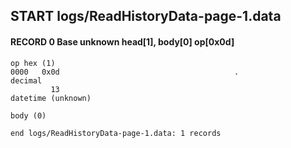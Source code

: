 ## START logs/ReadHistoryData-page-1.data
#### RECORD 0 Base unknown head[1], body[0] op[0x0d]

    op hex (1)
    0000   0x0d                                       .
    decimal
             13
    datetime (unknown)

    body (0)

`end logs/ReadHistoryData-page-1.data: 1 records`
